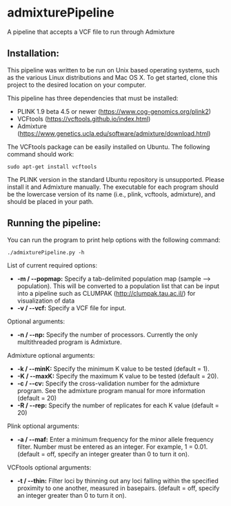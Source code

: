 # admixturePipeline
A pipeline that accepts a VCF file to run through Admixture

## Installation:

This pipeline was written to be run on Unix based operating systems, such as the various Linux distributions and Mac OS X.  To get started, clone this project to the desired location on your computer.  

This pipeline has three dependencies that must be installed:
* PLINK 1.9 beta 4.5 or newer (https://www.cog-genomics.org/plink2)
* VCFtools (https://vcftools.github.io/index.html)
* Admixture (https://www.genetics.ucla.edu/software/admixture/download.html)

The VCFtools package can be easily installed on Ubuntu.  The following command should work:
```
sudo apt-get install vcftools
```
The PLINK version in the standard Ubuntu repository is unsupported.  Please install it and Admixture manually.  The executable for each program should be the lowercase version of its name (i.e., plink, vcftools, admixture), and should be placed in your path.  

## Running the pipeline:

You can run the program to print help options with the following command:

```
./admixturePipeline.py -h
```

List of current required options:
* **-m / --popmap:** Specify a tab-delimited population map (sample --> population).  This will be converted to a population list that can be input into a pipeline such as CLUMPAK (http://clumpak.tau.ac.il/) for visualization of data
* **-v / --vcf:** Specify a VCF file for input.

Optional arguments:
* **-n / --np:** Specify the number of processors.  Currently the only multithreaded program is Admixture.

Admixture optional arguments:
* **-k / --minK:** Specify the minimum K value to be tested (default = 1).
* **-K / --maxK:** Specify the maximum K value to be tested (default = 20).
* **-c / --cv:** Specify the cross-validation number for the admixture program.  See the admixture program manual for more information (default = 20)
* **-R / --rep:** Specify the number of replicates for each K value (default = 20)

Plink optional arguments:
* **-a / --maf:** Enter a minimum frequency for the minor allele frequency filter.  Number must be entered as an integer.  For example, 1 = 0.01. (default = off, specify an integer greater than 0 to turn it on).

VCFtools optional arguments:
* **-t / --thin:** Filter loci by thinning out any loci falling within the specified proximity to one another, measured in basepairs.  (default = off, specify an integer greater than 0 to turn it on).
